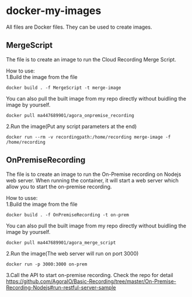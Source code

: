 # docker-my-images
All files are Docker files. They can be used to create images.

## MergeScript
The file is to create an image to run the Cloud Recording Merge Script.<br>

How to use:<br>
1.Build the image from the file<br>
```
docker build . -f MergeScript -t merge-image
```
You can also pull the built image from my repo directly without buidling the image by yourself.
```
docker pull ma447689901/agora_onpremise_recording
```
2.Run the image(Put any script parameters at the end)<br>
```
docker run --rm -v recordingpath:/home/recording merge-image -f /home/recording
```

## OnPremiseRecording
The file is to create an image to run the On-Premise recording on Nodejs web server. When running the container, it will start a web server which allow you to start the on-premise recording.<br>

How to usse:<br>
1.Build the image from the file<br>
```
docker build . -f OnPremiseRecording -t on-prem
```
You can also pull the built image from my repo directly without buidling the image by yourself.
```
docker pull ma447689901/agora_merge_script
```
2.Run the image(The web server will run on port 3000)<br>
```
docker run -p 3000:3000 on-prem
```

3.Call the API to start on-premise recording. Check the repo for detail<br>
https://github.com/AgoraIO/Basic-Recording/tree/master/On-Premise-Recording-Nodejs#run-restful-server-sample
